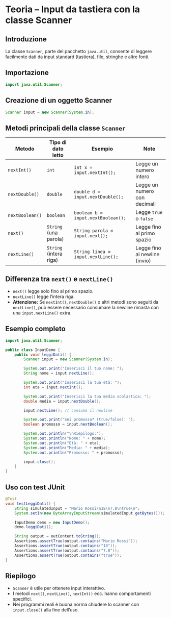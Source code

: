 # Teoria – Input da tastiera con la classe Scanner

## Introduzione

La classe `Scanner`, parte del pacchetto `java.util`, consente di leggere facilmente dati da input standard (tastiera), file, stringhe e altre fonti.

## Importazione

```java
import java.util.Scanner;
```

## Creazione di un oggetto Scanner

```java
Scanner input = new Scanner(System.in);
```

## Metodi principali della classe `Scanner`

| Metodo          | Tipo di dato letto     | Esempio                            | Note                          |
| --------------- | ---------------------- | ---------------------------------- | ----------------------------- |
| `nextInt()`     | `int`                  | `int x = input.nextInt();`         | Legge un numero intero        |
| `nextDouble()`  | `double`               | `double d = input.nextDouble();`   | Legge un numero con decimali  |
| `nextBoolean()` | `boolean`              | `boolean b = input.nextBoolean();` | Legge `true` o `false`        |
| `next()`        | `String` (una parola)  | `String parola = input.next();`    | Legge fino al primo spazio    |
| `nextLine()`    | `String` (intera riga) | `String linea = input.nextLine();` | Legge fino al newline (invio) |

## Differenza tra `next()` e `nextLine()`

* `next()` legge solo fino al primo spazio.
* `nextLine()` legge l’intera riga.
* **Attenzione:** Se `nextInt()`, `nextDouble()` o altri metodi sono seguiti da `nextLine()`, può essere necessario consumare la newline rimasta con una `input.nextLine()` extra.

## Esempio completo

```java
import java.util.Scanner;

public class InputDemo {
    public void leggiDati() {
        Scanner input = new Scanner(System.in);

        System.out.print("Inserisci il tuo nome: ");
        String nome = input.nextLine();

        System.out.print("Inserisci la tua età: ");
        int eta = input.nextInt();

        System.out.print("Inserisci la tua media scolastica: ");
        double media = input.nextDouble();

        input.nextLine(); // consuma il newline

        System.out.print("Sei promosso? (true/false): ");
        boolean promosso = input.nextBoolean();

        System.out.println("\nRiepilogo:");
        System.out.println("Nome: " + nome);
        System.out.println("Età: " + eta);
        System.out.println("Media: " + media);
        System.out.println("Promosso: " + promosso);

        input.close();
    }
}
```

## Uso con test JUnit

```java
@Test
void testLeggiDati() {
    String simulatedInput = "Mario Rossi\n18\n7.8\ntrue\n";
    System.setIn(new ByteArrayInputStream(simulatedInput.getBytes()));

    InputDemo demo = new InputDemo();
    demo.leggiDati();

    String output = outContent.toString();
    Assertions.assertTrue(output.contains("Mario Rossi"));
    Assertions.assertTrue(output.contains("18"));
    Assertions.assertTrue(output.contains("7.8"));
    Assertions.assertTrue(output.contains("true"));
}
```

## Riepilogo

* `Scanner` è utile per ottenere input interattivo.
* I metodi `next()`, `nextLine()`, `nextInt()` ecc. hanno comportamenti specifici.
* Nei programmi reali è buona norma chiudere lo scanner con `input.close()` alla fine dell’uso.

